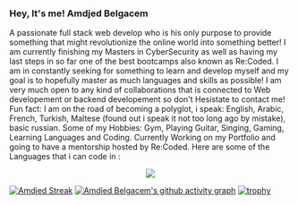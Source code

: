 
### Hey, It's me! Amdjed Belgacem
A passionate full stack web develop who is his only purpose to provide something that might revolutionize the online world into something better!
I am currently finishing my Masters in CyberSecurity as well as having my last steps in so far one of the best bootcamps also known as Re:Coded.
I am in constantly seeking for something to learn and develop myself and my goal is to hopefully master as much languages and skills as possible!
I am very much open to any kind of collaborations that is connected to Web developement or backend developement so don't Hesistate to contact me!
Fun fact: I am on the road of becoming a polyglot, i speak: English, Arabic, French, Turkish, Maltese (found out i speak it not too long ago by mistake), basic russian.
Some of my Hobbies: Gym, Playing Guitar, Singing, Gaming, Learning Languages and Coding.
Currently Working on my Portfolio and going to have a mentorship hosted by Re:Coded.
Here are some of the Languages that i can code in :
<p align="center">
  <a href="https://skillicons.dev">
    <img src="https://skillicons.dev/icons?i=react,next,js,html,css,tailwind,python,java,aws,firebase,mysql,sqlite,git,github," />
  </a>
</p>

[![Amdjed Streak](https://streak-stats.demolab.com/?user=AmdjedBelgacem&theme=dark)](https://git.io/streak-stats)
[![Amdjed Belgacem's github activity graph](https://github-readme-activity-graph.vercel.app/graph?username=AmdjedBelgacem&custom_title=Amdjed%20Belgacem%20Activity%20Graph&theme=react-dark&hide_border=true&margin-h=15)](https://github.com/AmdjedBelgacem/github-readme-activity-graph)
[![trophy](https://github-profile-trophy.vercel.app/?username=AmdjedBelgacem&theme=onedark&column=7&margin-w=15)](https://github.com/AmdjedBelgacem/github-profile-trophy)



